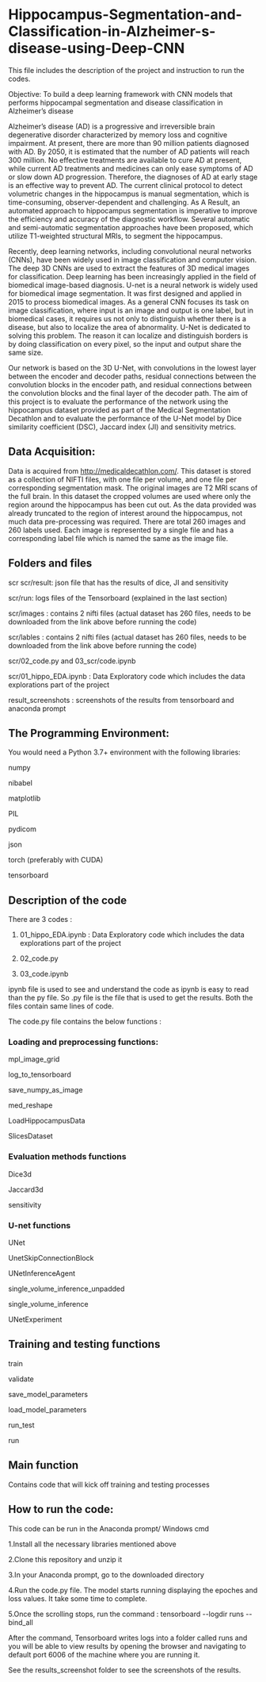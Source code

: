 # Hippocampus-Segmentation-and-Classification-in-Alzheimer-s-disease-using-Deep-CNN
This file includes the description of the project and instruction to run the codes. 

Objective: To build a deep learning framework with CNN models that performs hippocampal segmentation and disease classification in Alzheimer’s disease

Alzheimer’s disease (AD) is a progressive and irreversible brain degenerative disorder characterized by memory loss and cognitive impairment. At present, there are more than 90 million patients diagnosed with AD. By 2050, it is estimated that the number of AD patients will reach 300 million. No effective treatments are available to cure AD at present, while current AD treatments and medicines can only ease symptoms of AD or slow down AD progression. Therefore, the diagnoses of AD at early stage is an effective way to prevent AD. The current clinical protocol to detect volumetric changes in the hippocampus is manual segmentation, which is time-consuming, observer-dependent and challenging. As A Result, an automated approach to hippocampus segmentation is imperative to improve the efficiency and accuracy of the diagnostic workflow. Several automatic and semi-automatic segmentation approaches have been proposed, which utilize T1-weighted structural MRIs, to segment the hippocampus. 

Recently, deep learning networks, including convolutional neural networks (CNNs), have been widely used in image classification and computer vision. The deep 3D CNNs are used to extract the features of 3D medical images for classification. Deep learning has been increasingly applied in the field of biomedical image-based diagnosis.
U-net is a neural network is widely used for biomedical image segmentation. It was first designed and applied in 2015 to process biomedical images. As a general CNN focuses its task on image classification, where input is an image and output is one label, but in biomedical cases, it requires us not only to distinguish whether there is a disease, but also to localize the area of abnormality. U-Net is dedicated to solving this problem. The reason it can localize and distinguish borders is by doing classification on every pixel, so the input and output share the same size.

Our network is based on the 3D U-Net, with convolutions in the lowest layer between the encoder and decoder paths, residual connections between the convolution blocks in the encoder path, and residual connections between the convolution blocks and the final layer of the decoder path. The aim of this project is to evaluate the performance of the network using the hippocampus dataset provided as part of the Medical Segmentation Decathlon and to evaluate the performance of the U-Net model by Dice similarity coefficient (DSC), Jaccard index (JI) and sensitivity metrics.


## Data Acquisition: 
Data is acquired from http://medicaldecathlon.com/. This dataset is stored as a collection of NIFTI files, with one file per volume, and one file per corresponding segmentation mask. The original images are T2 MRI scans of the full brain. In this dataset the cropped volumes are used where only the region around the hippocampus has been cut out. As the data provided was already truncated to the region of interest around the hippocampus, not much data pre-processing was required. There are total 260 images and 260 labels used. Each image is represented by a single file and has a corresponding label file which is named the same as the image file. 

## Folders and files
scr
  scr/result: json file that has the results of dice, JI and sensitivity
  
  scr/run: logs files of the Tensorboard (explained in the last section)
  
  scr/images : contains 2 nifti files (actual dataset has 260 files, needs to be downloaded from the link above before running the code)
  
  scr/lables : contains 2 nifti files (actual dataset has 260 files, needs to be downloaded from the link above before running the code)
  
  scr/02_code.py and  03_scr/code.ipynb
  
  scr/01_hippo_EDA.ipynb : Data Exploratory code which includes the data explorations part of the project
  
result_screenshots : screenshots of the results from tensorboard and anaconda prompt

## The Programming Environment:
You would need a Python 3.7+ environment with the following libraries:

numpy

nibabel

matplotlib

PIL

pydicom

json

torch (preferably with CUDA)

tensorboard


## Description of the code
There are 3 codes :

1) 01_hippo_EDA.ipynb : Data Exploratory code which includes the data explorations part of the project

2) 02_code.py 

3) 03_code.ipynb 

ipynb file is used to see and understand the code as ipynb is easy to read than the py file. So .py file is the file that is used to get the results. Both the files contain same lines of code.

The code.py file contains the below functions : 

   ### Loading and preprocessing functions:
   
   mpl_image_grid
   
   log_to_tensorboard
   
   save_numpy_as_image
   
   med_reshape
   
   LoadHippocampusData
   
   SlicesDataset
   

   ### Evaluation methods functions
   
   Dice3d
   
   Jaccard3d
   
   sensitivity

   ### U-net functions
   
   UNet
   
   UnetSkipConnectionBlock
   
   UNetInferenceAgent
   
   single_volume_inference_unpadded
   
   single_volume_inference
   
   UNetExperiment
   
   ## Training and testing functions
   
   train
   
   validate
   
   save_model_parameters
   
   load_model_parameters
   
   run_test
   
   run
   
   ## Main function 
   
   Contains code that will kick off training and testing processes

## How to run the code:

This code can be run in the Anaconda prompt/ Windows cmd

1.Install all the necessary libraries mentioned above

2.Clone this repository and unzip it

3.In your Anaconda prompt, go to the downloaded directory

4.Run the code.py file. The model starts running displaying the epoches and loss values. It take some time to complete.

5.Once the scrolling stops, run the command : tensorboard --logdir runs --bind_all

After the command, Tensorboard writes logs into a folder called runs and you will be able to view results by opening the browser and navigating to default port 6006 of the machine where you are running it. 

See the results_screenshot folder to see the screenshots of the results.















